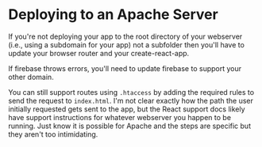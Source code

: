 # Deploying to an Apache Server

If you're not deploying your app to the root directory of your webserver (i.e., using a subdomain for your app) not a subfolder then you'll have to update your browser router and your create-react-app.

If firebase throws errors, you'll need to update firebase to support your other domain.

You can still support routes using `.htaccess` by adding the required rules to send the request to `index.html`. I'm not clear exactly how the path the user initially requested gets sent to the app, but the React support docs likely have support instructions for whatever webserver you happen to be running. Just know it is possible for Apache and the steps are specific but they aren't too intimidating.
